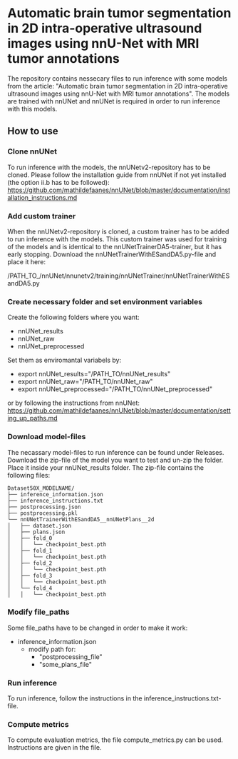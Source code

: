# Automatic brain tumor segmentation in 2D intra-operative ultrasound images using nnU-Net with MRI tumor annotations

The repository contains nessecary files to run inference with some models from the article: "Automatic brain tumor segmentation in 2D intra-operative ultrasound images using nnU-Net with MRI tumor annotations". 
The models are trained with nnUNet and nnUNet is required in order to run inference with this models. 



## How to use
### Clone nnUNet
To run inference with the models, the nnUNetv2-repository has to be cloned. Please follow the installation guide from nnUNet if not yet installed (the option ii.b has to be followed):
https://github.com/mathildefaanes/nnUNet/blob/master/documentation/installation_instructions.md 

### Add custom trainer
When the nnUNetv2-repository is cloned, a custom trainer has to be added to run inference with the models. This custom trainer was used for training of the models and is identical to the nnUNetTrainerDA5-trainer, but it has early stopping. Download the nnUNetTrainerWithESandDA5.py-file and place it here:

/PATH_TO_/nnUNet/nnunetv2/training/nnUNetTrainer/nnUNetTrainerWithESandDA5.py

### Create necessary folder and set environment variables 
Create the following folders where you want:
- nnUNet_results
- nnUNet_raw
- nnUNet_preprocessed

Set them as enviromantal variabels by:
- export nnUNet_results="/PATH_TO/nnUNet_results"
- export nnUNet_raw="/PATH_TO/nnUNet_raw"
- export nnUNet_preprocessed="/PATH_TO/nnUNet_preprocessed"

or by following the instructions from nnUNet: https://github.com/mathildefaanes/nnUNet/blob/master/documentation/setting_up_paths.md

### Download model-files
The necassary model-files to run inference can be found under Releases. Download the zip-file of the model you want to test and un-zip the folder. Place it inside your nnUNet_results folder. The zip-file contains the following files:

    Dataset50X_MODELNAME/
    ├── inference_information.json
    ├── inference_instructions.txt
    ├── postprocessing.json
    ├── postprocessing.pkl
    └── nnUNetTrainerWithESandDA5__nnUNetPlans__2d
    │   ├── dataset.json
    │   ├── plans.json
    │   ├── fold_0
    │   │   └── checkpoint_best.pth
    │   ├── fold_1
    │   │   └── checkpoint_best.pth
    │   ├── fold_2
    │   │   └── checkpoint_best.pth
    │   ├── fold_3
    │   │   └── checkpoint_best.pth
    │   └── fold_4
    │   │   └── checkpoint_best.pth    


### Modify file_paths
Some file_paths have to be changed in order to make it work:

- inference_information.json
    - modify path for:
        - "postprocessing_file"
        - "some_plans_file"

### Run inference
To run inference, follow the instructions in the inference_instructions.txt-file.

### Compute metrics
To compute evaluation metrics, the file compute_metrics.py can be used. Instructions are given in the file. 
